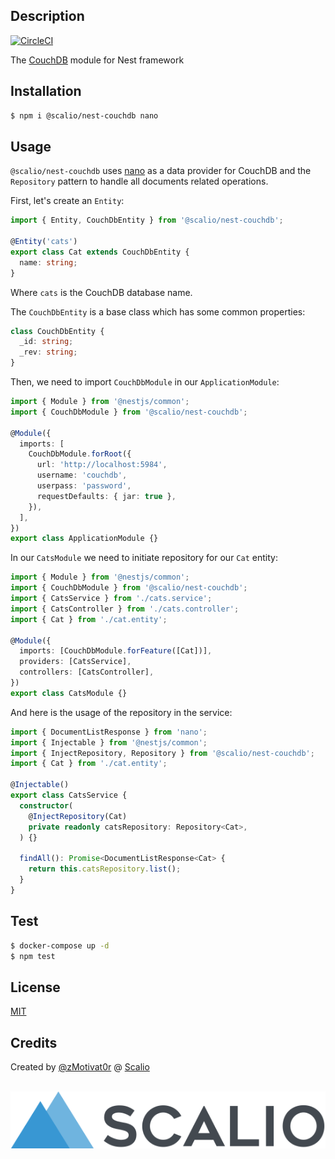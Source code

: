 ## Description

[![CircleCI](https://circleci.com/gh/scalio/nest-couchdb/tree/master.svg?style=svg)](https://circleci.com/gh/scalio/nest-couchdb/tree/master)

The [CouchDB](http://couchdb.apache.org/) module for Nest framework

## Installation

```bash
$ npm i @scalio/nest-couchdb nano
```

## Usage

`@scalio/nest-couchdb` uses [nano](https://www.npmjs.com/package/nano) as a data provider for CouchDB and the `Repository` pattern to handle all documents related operations.

First, let's create an `Entity`:

```typescript
import { Entity, CouchDbEntity } from '@scalio/nest-couchdb';

@Entity('cats')
export class Cat extends CouchDbEntity {
  name: string;
}
```

Where `cats` is the CouchDB database name.

The `CouchDbEntity` is a base class which has some common properties:

```typescript
class CouchDbEntity {
  _id: string;
  _rev: string;
}
```

Then, we need to import `CouchDbModule` in our `ApplicationModule`:

```typescript
import { Module } from '@nestjs/common';
import { CouchDbModule } from '@scalio/nest-couchdb';

@Module({
  imports: [
    CouchDbModule.forRoot({
      url: 'http://localhost:5984',
      username: 'couchdb',
      userpass: 'password',
      requestDefaults: { jar: true },
    }),
  ],
})
export class ApplicationModule {}
```

In our `CatsModule` we need to initiate repository for our `Cat` entity:

```typescript
import { Module } from '@nestjs/common';
import { CouchDbModule } from '@scalio/nest-couchdb';
import { CatsService } from './cats.service';
import { CatsController } from './cats.controller';
import { Cat } from './cat.entity';

@Module({
  imports: [CouchDbModule.forFeature([Cat])],
  providers: [CatsService],
  controllers: [CatsController],
})
export class CatsModule {}
```

And here is the usage of the repository in the service:

```typescript
import { DocumentListResponse } from 'nano';
import { Injectable } from '@nestjs/common';
import { InjectRepository, Repository } from '@scalio/nest-couchdb';
import { Cat } from './cat.entity';

@Injectable()
export class CatsService {
  constructor(
    @InjectRepository(Cat)
    private readonly catsRepository: Repository<Cat>,
  ) {}

  findAll(): Promise<DocumentListResponse<Cat> {
    return this.catsRepository.list();
  }
}
```

## Test

```bash
$ docker-compose up -d
$ npm test
```

## License

[MIT](LICENSE)

## Credits

Created by [@zMotivat0r](https://github.com/zMotivat0r) @ [Scalio](https://scal.io/)

<p align="center">
    <br/>
    <a href="https://scal.io/">
        <img src="https://raw.githubusercontent.com/scalio/bazel-nestjs-starter/master/readme-assets/scalio.png"/>
    </a>
</p>

